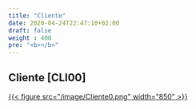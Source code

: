 ```yaml
---
title: "Cliente"
date: 2020-04-24T22:47:10+02:00
draft: false
weight : 400
pre: "<b></b>"
---
```


## Cliente [CLI00]
[{{< figure src="/image/Cliente0.png"  width="850"  >}}](/image/Cliente0.png)

